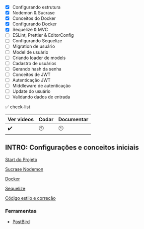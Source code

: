 - [x] Configurando estrutura            
- [x] Nodemon & Sucrase                 
- [x] Conceitos do Docker                
- [x] Configurando Docker                 
- [x] Sequelize & MVC                   
- [ ] ESLint, Prettier & EditorConfig   
- [ ] Configurando Sequelize            
- [ ] Migration de usuário              
- [ ] Model de usuário                 
- [ ] Criando loader de models         
- [ ] Cadastro de usuários             
- [ ] Gerando hash da senha            
- [ ] Conceitos de JWT                 
- [ ] Autenticação JWT                 
- [ ] Middleware de autenticação       
- [ ] Update do usuário                
- [ ] Validando dados de entrada       

:white_check_mark: check-list 

Ver videos | Codar | Documentar
-----------|-------|-----------
:heavy_check_mark:| :clock10:|:clock10:

## INTRO: Configurações e conceitos iniciais
[Start do Projeto](https://github.com/gislainejessica/Course-GoStack-9/tree/master/modulo2/docs/iniciar.md)

[Sucrase Nodemon](https://github.com/gislainejessica/Course-GoStack-9/tree/master/modulo2/docs/sucrase-nodemon.md)

[Docker](https://github.com/gislainejessica/Course-GoStack-9/tree/master/modulo2/docs/docker.md)

[Sequelize](https://github.com/gislainejessica/Course-GoStack-9/tree/master/modulo2/docs/sequelize.md)

[Código estilo e correção]('https://github.com/gislainejessica/Course-GoStack-9/tree/master/modulo2/docs/config-code.md')

### Ferramentas
- [PostBird](https://snapcraft.io/postbird)


